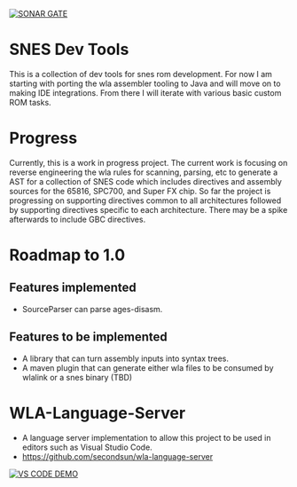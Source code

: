 [![SONAR GATE](https://sonarcloud.io/api/project_badges/measure?project=snes-dev-tools%3Anet.saga.snes.dev&metric=alert_status)](https://sonarcloud.io/dashboard?id=snes-dev-tools%3Anet.saga.snes.dev)


# SNES Dev Tools

This is a collection of dev tools for snes rom development.  For now I am starting with porting the wla assembler tooling to Java and will move on to making IDE integrations.  From there I will iterate with various basic custom ROM tasks.

# Progress

Currently, this is a work in progress project.  The current work is focusing on reverse engineering the wla rules for scanning, parsing, etc to generate a AST for a collection of SNES code which includes directives and assembly sources for the 65816, SPC700, and Super FX chip.  So far the project is progressing on supporting directives common to all architectures followed by supporting directives specific to each architecture.  There may be a spike afterwards to include GBC directives.

# Roadmap to 1.0

## Features implemented
  * SourceParser can parse ages-disasm.

 ## Features to be implemented
  * A library that can turn assembly inputs into syntax trees.
  * A maven plugin that can generate either wla files to be consumed by wlalink or a snes binary (TBD)

# WLA-Language-Server
  * A language server implementation to allow this project to be used in editors such as Visual Studio Code.
  * https://github.com/secondsun/wla-language-server
  
  [![VS CODE DEMO](https://img.youtube.com/vi/LOv05pIG0Fc/0.jpg)](https://www.youtube.com/watch?v=LOv05pIG0Fc)
